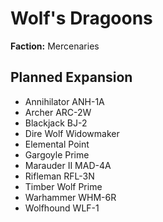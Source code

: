 # Wolf's Dragoons
**Faction:** Mercenaries
## Planned Expansion
- Annihilator ANH-1A
- Archer ARC-2W
- Blackjack BJ-2
- Dire Wolf Widowmaker
- Elemental Point
- Gargoyle Prime
- Marauder II MAD-4A
- Rifleman RFL-3N
- Timber Wolf Prime
- Warhammer WHM-6R
- Wolfhound WLF-1
